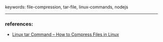 keywords: file-compression, tar-file, linux-commands, nodejs

--- 
### references:
* [Linux tar Command – How to Compress Files in Linux](https://www.freecodecamp.org/news/how-to-compress-files-in-linux-with-tar-command/)
